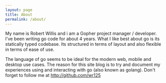 ```yaml
---
layout: page
title: About
permalink: /about/
---
```



My name is Robert Willis and i am a Gopher project manager / developer. I've been writing go code for about 4 years. What I like best about go is its statically typed codebase. Its structured in terms of layout and also flexible in terms of ease of use.

The language of go seems to be ideal for the modern web, mobile and desktop use cases. The reason for this site blog is to try and document my experiences using and interacting with go (also known as golang). Don't forget to follow me at http://github.com/wr125
